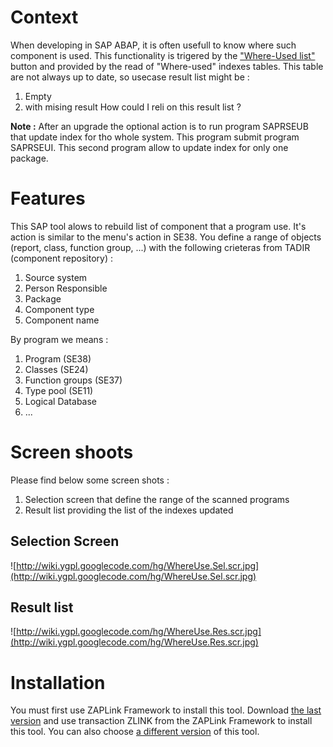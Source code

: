 
# Context #
When developing in SAP ABAP, it is often usefull to know where such component is used. This functionality is trigered by the ["Where-Used list"](http://help.sap.com/saphelp_nw70/Helpdata/en/d1/80198c454211d189710000e8322d00/frameset.htm) button and provided by the read of "Where-used" indexes tables.
This table are not always up to date, so usecase result list might be :
  1. Empty
  1. with mising result
How could I reli on this result list ?

**Note :** After an upgrade the optional action is to run program SAPRSEUB that update index for tho whole system. This program submit program SAPRSEUI. This second program allow to update index for only one package.

# Features #
This SAP tool alows to rebuild list of component that a program use. It's action is similar to the menu's action in SE38.
You define a range of objects (report, class, function group, ...) with the following crieteras from TADIR (component repository) :
  1. Source system
  1. Person Responsible
  1. Package
  1. Component type
  1. Component name

By program we means :
  1. Program (SE38)
  1. Classes (SE24)
  1. Function groups (SE37)
  1. Type pool (SE11)
  1. Logical Database
  1. ...

# Screen shoots #
Please find below some screen shots :
  1. Selection screen that define the range of the scanned programs
  1. Result list providing the list of the indexes updated

## Selection Screen ##
![http://wiki.ygpl.googlecode.com/hg/WhereUse.Sel.scr.jpg](http://wiki.ygpl.googlecode.com/hg/WhereUse.Sel.scr.jpg)

## Result list ##
![http://wiki.ygpl.googlecode.com/hg/WhereUse.Res.scr.jpg](http://wiki.ygpl.googlecode.com/hg/WhereUse.Res.scr.jpg)

# Installation #
You must first use ZAPLink Framework to install this tool. Download [the last version](http://code.google.com/p/ygpl/downloads/list?can=2&q=label%3ALastVer+label%3AComp-WUIU) and use transaction ZLINK from the ZAPLink Framework to install this tool.
You can also choose [a different version](http://code.google.com/p/ygpl/downloads/list?can=2&q=label%3AComp-WUIU) of this tool.